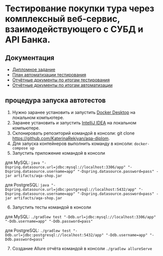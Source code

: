 # Тестирование покупки тура через комплексный веб-сервис, взаимодействующего с СУБД и API Банка.

## Документация
* [Дипломное задание](https://github.com/netology-code/qa-diploma)
* [План автоматизации тестирования](https://github.com/KaterinaRekiyan/aqa-diplom/blob/main/Documentation/Plan.md)
* [Отчётные документы по итогам тестирования](https://github.com/KaterinaRekiyan/aqa-diplom/blob/main/Documentation/Report.md) 
* [Отчётные документы по итогам автоматизации](https://github.com/KaterinaRekiyan/aqa-diplom/blob/main/Documentation/Summary.md)

## процедура запуска автотестов
1. Нужно заранее установить и запустить [Docker Desktop](https://github.com/netology-code/aqa-homeworks/blob/master/docker/installation.md) на локальном компьютере.
2. Заранее установить и запустить [IntelliJ IDEA](https://www.jetbrains.com/idea/download/#section=windows) на локальном компьютере.
3. Склонировать репозиторий командой в консоли: git clone https://github.com/KaterinaRekiyan/aqa-diplom.
4. Для запуска контейнеров выполнить команду в консоли: `docker-compose up`
5. Запустить приложение командой в консоли

для MySQL: `java "-Dspring.datasource.url=jdbc:mysql://localhost:3306/app" "-Dspring.datasource.username=app" "-Dspring.datasource.password=pass" -jar artifacts/aqa-shop.jar`

для PostgreSQL: `java "-Dspring.datasource.url=jdbc:postgresql://localhost:5432/app" "-Dspring.datasource.username=app" "-Dspring.datasource.password=pass" -jar artifacts/aqa-shop.jar`

6. Запустить тесты командой в консоли

для MySQL: `./gradlew test "-Ddb.url=jdbc:mysql://localhost:3306/app" "-Ddb.username=app" "-Ddb.password=pass"`

для PostgreSQL: `./gradlew test "-Ddb.url=jdbc:postgresql://localhost:5432/app" "-Ddb.username=app" "-Ddb.password=pass"`

7. Создание Allure отчёта командой в консоли `./gradlew allureServe`

